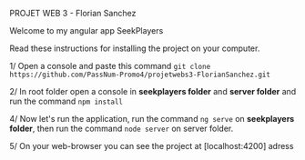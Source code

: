 PROJET WEB 3 - Florian Sanchez

Welcome to my angular app SeekPlayers

Read these instructions for installing the project on your computer.

1/ Open a console and paste this command `git clone https://github.com/PassNum-Promo4/projetwebs3-FlorianSanchez.git`

2/ In root folder open a console in **seekplayers folder** and **server folder** and run the command `npm install`

4/ Now let's run the application, run the command `ng serve` on **seekplayers folder**, then run the command `node server` on server folder.

5/ On your web-browser you can see the project at [localhost:4200] adress

